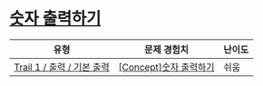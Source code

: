 # [숫자 출력하기](https://www.codetree.ai/trails/complete/curated-cards/intro-print-one-number)

|유형|문제 경험치|난이도|
|---|---|---|
|[Trail 1 / 출력 / 기본 출력](https://www.codetree.ai/trail-info/novice-low/)|[[Concept]숫자 출력하기](https://www.codetree.ai/trails/complete/curated-cards/intro-print-one-number/)|쉬움|

